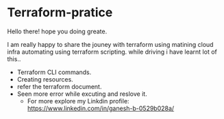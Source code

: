 # Terraform-pratice

Hello there! hope you doing greate. 

I am really happy to share the jouney with terraform using matining cloud infra automating using terraform scripting. while driving i have learnt lot of this..

* Terraform CLI commands.
* Creating resources.
* refer the terraform document.
* Seen more error while excuting and reslove it.
  * For more explore my Linkdin profile: https://www.linkedin.com/in/ganesh-b-0529b028a/
